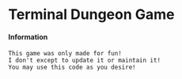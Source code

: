# Terminal Dungeon Game

#### Information
```
This game was only made for fun!
I don't except to update it or maintain it!
You may use this code as you desire!
```
